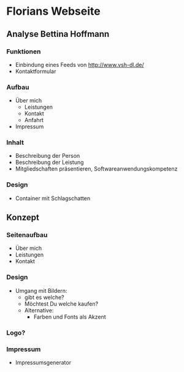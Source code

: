 # Florians Webseite

## Analyse Bettina Hoffmann
### Funktionen
- Einbindung eines Feeds von http://www.vsh-dl.de/
- Kontaktformular

### Aufbau
- Über mich
    + Leistungen
    + Kontakt
    + Anfahrt
- Impressum

### Inhalt
- Beschreibung der Person
- Beschreibung der Leistung
- Mitgliedschaften präsentieren, Softwareanwendungskompetenz    


### Design
- Container mit Schlagschatten

## Konzept
### Seitenaufbau
- Über mich
- Leistungen
- Kontakt

### Design
- Umgang mit Bildern:
    + gibt es welche?
    + Möchtest Du welche kaufen?
    + Alternative: 
        * Farben und Fonts als Akzent

### Logo?

### Impressum
- Impressumsgenerator

